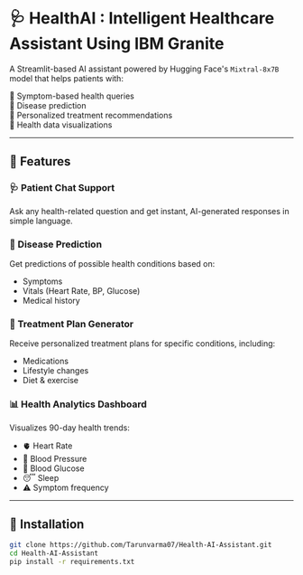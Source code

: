 # 🩺 HealthAI : Intelligent Healthcare Assistant Using IBM Granite

A Streamlit-based AI assistant powered by Hugging Face's `Mixtral-8x7B` model that helps patients with:

🔹 Symptom-based health queries  
🔹 Disease prediction  
🔹 Personalized treatment recommendations  
🔹 Health data visualizations

---

## 📌 Features

### 🩺 Patient Chat Support
Ask any health-related question and get instant, AI-generated responses in simple language.

### 🔬 Disease Prediction
Get predictions of possible health conditions based on:
- Symptoms
- Vitals (Heart Rate, BP, Glucose)
- Medical history

### 💊 Treatment Plan Generator
Receive personalized treatment plans for specific conditions, including:
- Medications
- Lifestyle changes
- Diet & exercise

### 📊 Health Analytics Dashboard
Visualizes 90-day health trends:
- 🫀 Heart Rate
- 💉 Blood Pressure
- 🍬 Blood Glucose
- 😴 Sleep
- ⚠️ Symptom frequency

---

## 🚀 Installation

```bash
git clone https://github.com/Tarunvarma07/Health-AI-Assistant.git
cd Health-AI-Assistant
pip install -r requirements.txt

